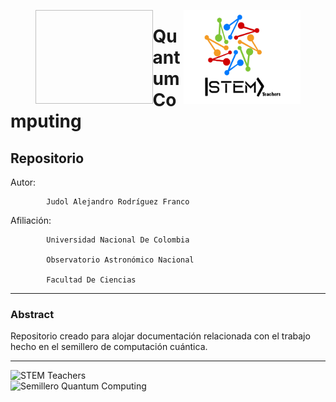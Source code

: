 <figure>
<img src="https://github.com/juarodriguezfr/STEM-Education/blob/main/Logos/Logo%20Transparent.png?raw=1"  width="187.5" height="150" align="right"/> 
</figure>

<figure>
<img [src="https://github.com/juarodriguezfr/STEM-Education/blob/main/Logos/Logo%20Transparent.png?raw=1](https://github.com/juarodriguezfr/Quantum-Computing/blob/main/Quantum%20Computing%20Icon.ico?raw=1)"  width="187.5" height="150" align="left"/> 
</figure>



# Quantum Computing

## Repositorio

Autor: 

            Judol Alejandro Rodríguez Franco

Afiliación: 

            Universidad Nacional De Colombia

            Observatorio Astronómico Nacional
            
            Facultad De Ciencias

---
### Abstract

Repositorio creado para alojar documentación relacionada con el trabajo hecho en el semillero de computación cuántica.

---

![STEM Teachers](https://github.com/juarodriguezfr/STEM-Education/blob/main/STEM%20Icon.ico)                 
![Semillero Quantum Computing](https://github.com/juarodriguezfr/Quantum-Computing/blob/main/Quantum%20Computing%20Icon.ico)
